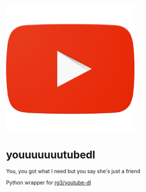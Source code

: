 ![](logo.png)

# youuuuuuutubedl
You, you got what I need but you say she's just a friend

Python wrapper for [rg3/youtube-dl](https://github.com/rg3/youtube-dl)
